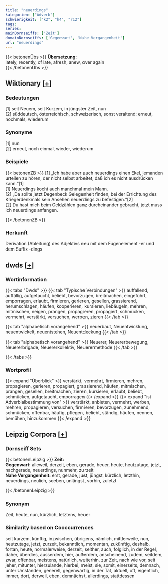 ```yaml
---
title: "neuerdings"
kategorien: ["Adverb"]
schwierigkeit: ["k2", "h4", "r12"]
tags:
series:
mainDornseiffs: ['Zeit']
domainDornseiffs: ['Gegenwart', 'Nahe Vergangenheit']
url: "neuerdings"
---
```


{{< betonenÜbs >}}
**Übersetzung:**  
lately, recently, of late, afresh, anew, over again  
{{< /betonenÜbs >}}

## Wiktionary [[+](https://de.wiktionary.org/wiki/neuerdings)]

### Bedeutungen
[1] seit Neuem, seit Kurzem, in jüngster Zeit, nun  
[2] süddeutsch, österreichisch, schweizerisch, sonst veraltend: erneut, nochmals, wiederum  

### Synonyme
[1] nun  
[2] erneut, noch einmal, wieder, wiederum  

### Beispiele
{{< betonenZB >}}
[1] „Ich habe aber auch neuerdings einen Ekel, jemanden urteilen zu hören, der nicht selbst arbeitet, daß ich es nicht ausdrücken kann.“[1]  
[1] Neuerdings kocht auch manchmal mein Mann.  
[2] „Da sollte jetzt Degenbeck Gelegenheit finden, bei der Errichtung des Kriegerdenkmals sein Ansehen neuerdings zu befestigen.“[2]  
[2] Du hast mich beim Geldzählen ganz durcheinander gebracht, jetzt muss ich neuerdings anfangen.  

{{< /betonenZB >}}
### Herkunft
Derivation (Ableitung) des Adjektivs neu mit dem Fugenelement -er und dem Suffix -dings  



## dwds [[+](https://www.dwds.de/wb/neuerdings)]

### Wortinformation
{{< tabs "Dwds" >}}
{{< tab "Typische Verbindungen" >}}
auffallend, auffällig, aufgetaucht, beliebt, bevorzugen, breitmachen, eingeführt, emporragen, erlaubt, firmieren, gerieren, gesellen, grassierend, herumschlagen, häufen, kooperieren, kursieren, liebäugeln, mehren, mitmischen, neigen, prangen, propagieren, propagiert, schmücken, vermehrt, verstärkt, versuchen, werben, zieren
{{< /tab >}}

{{< tab "alphabetisch vorangehend" >}}
neuerbaut, Neuentwicklung, neuentwickelt, neuentstehen, Neuentdeckung
{{< /tab >}}

{{< tab "alphabetisch vorangehend" >}}
Neuerer, Neuererbewegung, Neuererbrigade, Neuererkollektiv, Neuerermethode
{{< /tab >}}

{{< /tabs >}}

### Wortprofil
{{< expand "Überblick" >}} verstärkt, vermehrt, firmieren, mehren, propagieren, gerieren, propagiert, grassierend, häufen, mitmischen, prangen, gesellen, breitmachen, zieren, kursieren, erlaubt, beliebt, schmücken, aufgetaucht, emporragen {{< /expand >}}
{{< expand "ist Adverbialbestimmung von" >}} verstärkt, anbieten, vermehrt, werben, mehren, propagieren, versuchen, firmieren, bevorzugen, zunehmend, schmücken, offenbar, häufig, pflegen, beliebt, ständig, häufen, nennen, bemühen, hinzukommen {{< /expand >}}

## Leipzig Corpora [[+](https://corpora.uni-leipzig.de/en/res?word=neuerdings&corpusId=deu_newscrawl-public_2018)]

### Dornseiff Sets
{{< betonenLeipzig >}}
**Zeit:**  
**Gegenwart:** alleweil, derzeit, eben, gerade, heuer, heute, heutzutage, jetzt, nachgerade, neuerdings, nunmehr, zurzeit  
**Nahe Vergangenheit:** erst, gerade, just, jüngst, kürzlich, letzthin, neuerdings, neulich, soeben, unlängst, vorhin, zuletzt  

{{< /betonenLeipzig >}}

### Synonym
Zeit, heute, nun, kürzlich, letztens, heuer


### Similarity based on Cooccurrences
seit kurzem, künftig, inzwischen, übrigens, nämlich, mittlerweile, nun, heutzutage, jetzt, zurzeit, bekanntlich, momentan, zukünftig, deshalb, fortan, heute, normalerweise, derzeit, seither, auch, folglich, in der Regel, daher, überdies, ausserdem, hier, außerdem, anscheinend, zudem, seitdem, zwar, offenbar, meistens, natürlich, weiterhin, zur Zeit, nach wie vor, seit jeher, mitunter, hierzulande, hierbei, meist, sie, somit, einerseits, demnach, unter Umständen, generell, gegenwärtig, in der Tat, aktuell, oft, eigentlich, immer, dort, derweil, eben, demnächst, allerdings, stattdessen

